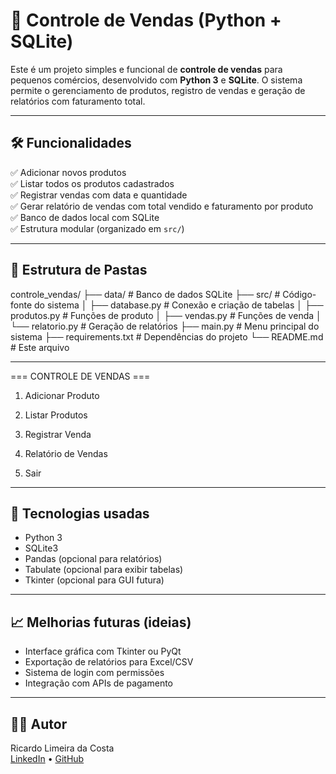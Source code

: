# 🧾 Controle de Vendas (Python + SQLite)

Este é um projeto simples e funcional de **controle de vendas** para pequenos comércios, desenvolvido com **Python 3** e **SQLite**. O sistema permite o gerenciamento de produtos, registro de vendas e geração de relatórios com faturamento total.

---

## 🛠️ Funcionalidades

✅ Adicionar novos produtos  
✅ Listar todos os produtos cadastrados  
✅ Registrar vendas com data e quantidade  
✅ Gerar relatório de vendas com total vendido e faturamento por produto  
✅ Banco de dados local com SQLite  
✅ Estrutura modular (organizado em `src/`)

---

## 📂 Estrutura de Pastas

controle_vendas/
├── data/ # Banco de dados SQLite
├── src/ # Código-fonte do sistema
│ ├── database.py # Conexão e criação de tabelas
│ ├── produtos.py # Funções de produto
│ ├── vendas.py # Funções de venda
│ └── relatorio.py # Geração de relatórios
├── main.py # Menu principal do sistema
├── requirements.txt # Dependências do projeto
└── README.md # Este arquivo


---

=== CONTROLE DE VENDAS ===

1. Adicionar Produto

2. Listar Produtos

3. Registrar Venda

4. Relatório de Vendas

0. Sair


---

## 📌 Tecnologias usadas

- Python 3  
- SQLite3  
- Pandas (opcional para relatórios)  
- Tabulate (opcional para exibir tabelas)  
- Tkinter (opcional para GUI futura)  

---

## 📈 Melhorias futuras (ideias)

- Interface gráfica com Tkinter ou PyQt  
- Exportação de relatórios para Excel/CSV  
- Sistema de login com permissões  
- Integração com APIs de pagamento  

---

## 🧑‍💻 Autor

Ricardo Limeira da Costa  
[LinkedIn](https://www.linkedin.com/in/ricardolimeira23/) • [GitHub](https://github.com/RicardoLimeira)
